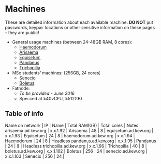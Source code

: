 # Machines

These are detailed information about each available machine. **DO NOT** put passwords, keypair locations or other sensitive information on these pages - they are public!

* General usage machines (between 24-48GB RAM, 8 cores):
  * [Haemodorum](machines/Haemodorum.md)
  * [Arisaema](machines/Arisaema.md)
  * [Equisetum](machines/Equisetum.md)
  * [Pandanus](machines/Pandanus.md)
  * [Trichopilia](machines/Trichopilia.md)
* MSc students' machines: (256GB, 24 cores)
  * [Senecio](machines/Senecio.md)
  * [Boletus](machines/Boletus.md)
* Fatnode:
  * *To be provided - June 2016*
  * Specced at ≥40vCPU, ≥512GB) 

## Table of info

Name on network | IP | Name | Total RAM(GB) | Total cores | Notes 
arisaema.ad.kew.org | x.x.1.92 | Arisaema | 48 | 8 | 
equisetum.ad.kew.org | x.x.1.93 | Equisetum | 24 | 8 | 
haemodorum.ad.kew.org | x.x.1.94 | Haemodorum | 24 | 8 | Headless
pandanus.ad.kew.org | x.x.1.95 | Pandanus | 24 | 8 | Headless
trichopilia.ad.kew.org | x.x.1.96 | Trichopilia | 40 | 8 | 
boletus.ad.kew.org | x.x.1.102 | Boletus | 256 | 24 | 
senecio.ad.kew.org | x.x.1.103 | Senecio | 256 | 24 | 
